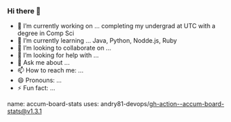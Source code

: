 ### Hi there 👋

- 🔭 I’m currently working on ... completing my undergrad at UTC with a degree in Comp Sci
- 🌱 I’m currently learning ... Java, Python, Nodde.js, Ruby
- 👯 I’m looking to collaborate on ...
- 🤔 I’m looking for help with ...
- 💬 Ask me about ...
- 📫 How to reach me: ...
- 😄 Pronouns: ...
- ⚡ Fun fact: ...


name: accum-board-stats
uses: andry81-devops/gh-action--accum-board-stats@v1.3.1
